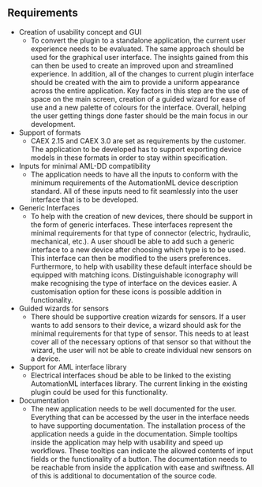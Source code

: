 ## Requirements

 - Creation of usability concept and GUI
    - To convert the plugin to a standalone application, the current user experience needs to be evaluated. The same approach should be used for the graphical user interface. The insights gained from this can then be used to create an improved upon and streamlined experience. In addition, all of the changes to current plugin interface should be created with the aim to provide a uniform appearance across the entire application. Key factors in this step are the use of space on the main screen, creation of a guided wizard for ease of use and a new palette of colours for the interface. Overall, helping the user getting things done faster should be the main focus in our development.
 - Support of formats
    - CAEX 2.15 and CAEX 3.0 are set as requirements by the customer. The application to be developed has to support exporting device models in these formats in order to stay within specification.
 - Inputs for minimal AML-DD compatibility
    - The application needs to have all the inputs to conform with the minimum requirements of the AutomationML device description standard. All of these inputs need to fit seamlessly into the user interface that is to be developed.
 - Generic Interfaces
    - To help with the creation of new devices, there should be support in the form of generic interfaces. These interfaces represent the minimal requirements for that type of connector (electric, hydraulic, mechanical, etc.). A user shoudl be able to add such a generic interface to a new device after choosing which type is to be used. This interface can then be modified to the users preferences. Furthermore, to help with usability these default interface should be equipped with matching icons. Distinguishable iconography will make recognising the type of interface on the devices easier. A customisation option for these icons is possible addition in functionality.
 - Guided wizards for sensors
    - There should be supportive creation wizards for sensors. If a user wants to add sensors to their device, a wizard should ask for the minimal requirements for that type of sensor. This needs to at least cover all of the necessary options of that sensor so that without the wizard, the user will not be able to create individual new sensors on a device.
 - Support for AML interface library
    - Electrical interfaces shoud be able to be linked to the existing AutomationML interfaces library. The current linking in the existing plugin could be used for this functionality.
 - Documentation
    - The new application needs to be well documented for the user. Everything that can be accessed by the user in the interface needs to have supporting documentation. The installation process of the application needs a guide in the documentation. Simple tooltips inside the application may help with usability and speed up workflows. These tooltips can indicate the allowed contents of input fields or the functionality of a button. The documentation needs to be reachable from inside the application with ease and swiftness. All of this is additional to documentation of the source code.
